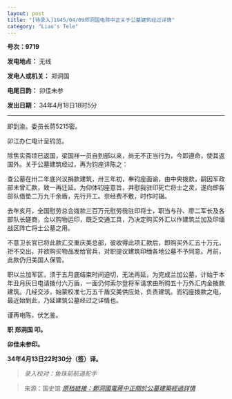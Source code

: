 ```yaml
---
layout: post
title: "[待录入]1945/04/09郑洞国电蒋中正关于公墓建筑经过详情"
category: "Liao's Tele"
---
```

**号次：9719**

**发电地点：** 无线

**发电人或机关：** 郑洞国

**电尾日韵：** 卯佳未参

**发出日期：** 34年4月18日18时5分

---

即到渝。委员长蒋5215密。

卯江办仁电计呈钧览。

除焦实斋顷已返国，梁国祥一员自到部以来，尚无不正当行为，今即遵命，使其返国外。关于公墓建筑经过，再为钧座详陈之：

查公墓在卅二年底兴议捐款建筑，卅三年初，奉钧座面谕，由中央拨款，嗣因军政部未曾汇款，致一再迁延。为仰体钧座意旨，并慰我驻印死亡将士之灵，遂向即各部队借垫二万九千余盾，先行开工。奈经费不敷，时作时辍。

去年亥月，全国慰劳总会拨款三百万元慰劳我驻印将士，职当与孙、廖二军长及各部队长磋商，佥以购物运印，既乏交通工具，乃决定购买外汇以作建筑兰加及印缅战区阵亡将士公墓之用。

不意卫长官已将此款汇交重庆美总部，彼收得此项汇款后，即购买外汇五十万元，拒不交出，并欲购买物品发给官兵，对职提议建筑印缅各地公墓不予同意。月前，此款仍归美国人保管。

职以兰加军区，须于五月底结束时间迫切，无法再延，为完成兰加公墓，计始于本年丑月灰日电请拨付六万盾，一面仍何索尔登将军请求由所购五十万外汇内金拨款建筑。几经交涉，始蒙校准七万五千盾交美供应处，负责建筑。而钧座拨款之电，最近始到此，乃延建筑公墓经过之详情也。

谨再电陈，伏乞鉴。

**职 郑洞国 叩。**

**卯佳未参印。**

**34年4月13日22时30分（签）译。**

> *录入校对：鱼珠前航道舵手*

> 来源：国史馆 [*原档链接：鄭洞國電蔣中正關於公墓建築經過詳情*](https://ahonline.drnh.gov.tw/index.php?act=Display/image/59299938I0QzhB#9au)
